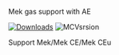 Mek gas support with AE

[![Downloads](https://cf.way2muchnoise.eu/full_1027681_downloads.svg)](https://www.curseforge.com/minecraft/mc-mods/mekanism-energistics) ![MCVsrsion](https://cf.way2muchnoise.eu/versions/1027681.svg)

Support Mek/Mek CE/Mek CEu
